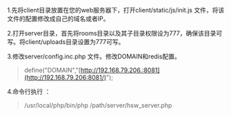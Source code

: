 1.先将client目录放置在您的web服务器下，打开client/static/js/init.js 文件，将该文件的配置修改成自己的域名或者IP。

2.打开server目录，首先将rooms目录以及其子目录权限设为777，确保该目录可写。将client/uploads目录设置为777可写。

3.修改server/config.inc.php 文件。修改DOMAIN和redis配置。

> define("DOMAIN","[http://192.168.79.206.:8081](http://192.168.79.206:8081/)");


4.命令行执行 ：

> /usr/local/php/bin/php /path/server/hsw_server.php

